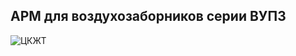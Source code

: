 ## АРМ для воздухозаборников серии ВУПЗ
![ЦКЖТ](https://nilksa.ru/wp-content/uploads/2017/05/ckzt_logo.gif)
